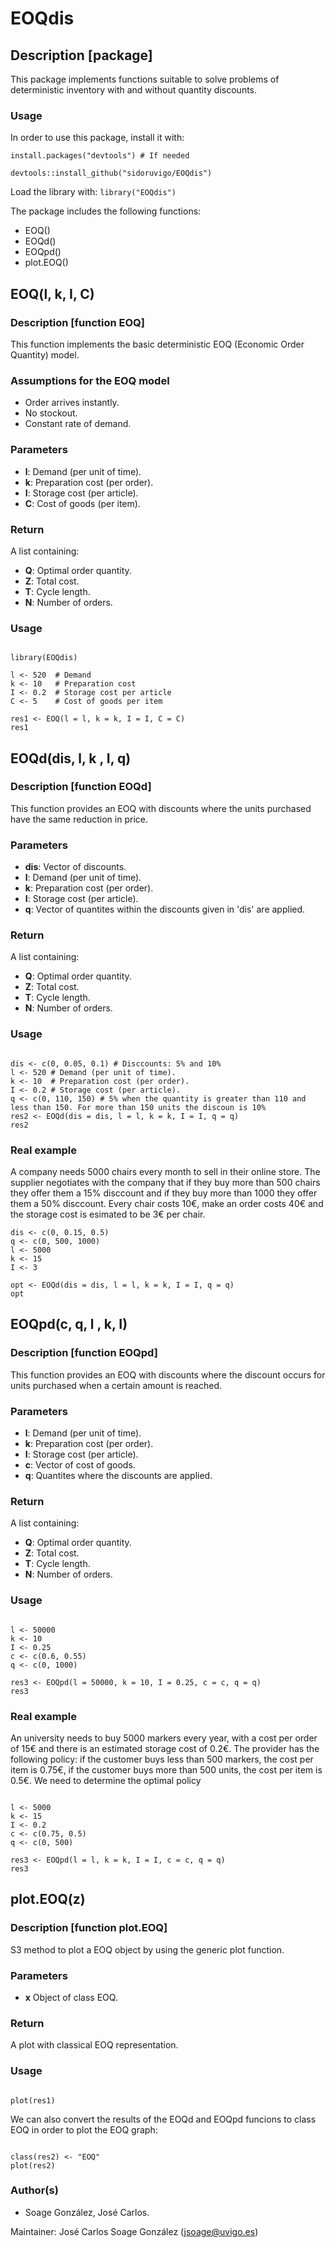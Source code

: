 # EOQdis

## Description [package]

This package implements functions suitable to solve problems of deterministic inventory with and without quantity discounts. 

### Usage

In order to use this package, install it with:
```{r, eval=T, fig.align='center',message = FALSE, fig.height = 4, fig.width = 6, warning = FALSE, comment=""}
install.packages("devtools") # If needed

devtools::install_github("sidoruvigo/EOQdis")
```
Load the library with:  `library("EOQdis")`

The package includes the following functions:
+ EOQ()
+ EOQd()
+ EOQpd()
+ plot.EOQ()

## EOQ(l, k, I, C)

### Description [function EOQ] 

This function implements the basic deterministic EOQ (Economic Order Quantity) model.

### Assumptions for the EOQ model

+ Order arrives instantly.
+ No stockout.
+ Constant rate of demand.

### Parameters

+ **l**: Demand (per unit of time).
+ **k**: Preparation cost (per order).
+ **I**: Storage cost (per article).
+ **C**: Cost of goods (per item).

### Return

A list containing:

+ **Q**: Optimal order quantity.
+ **Z**: Total cost.
+ **T**: Cycle length.
+ **N**: Number of orders.


### Usage

```{r, eval=T, fig.align='center',message = FALSE, fig.height = 4, fig.width = 6, warning = FALSE, comment=""}

library(EOQdis)

l <- 520  # Demand
k <- 10   # Preparation cost
I <- 0.2  # Storage cost per article
C <- 5    # Cost of goods per item

res1 <- EOQ(l = l, k = k, I = I, C = C)
res1

```


## EOQd(dis, l, k , I, q)

### Description [function EOQd] 

This function provides an EOQ with discounts where the units purchased have the same reduction in price.


### Parameters

+ **dis**: Vector of discounts.
+ **l**: Demand (per unit of time).
+ **k**: Preparation cost (per order).
+ **I**: Storage cost (per article).
+ **q**: Vector of quantites within the discounts given in 'dis' are applied.

### Return

A list containing:

+ **Q**: Optimal order quantity.
+ **Z**: Total cost.
+ **T**: Cycle length.
+ **N**: Number of orders.


### Usage

```{r, eval=T, fig.align='center',message = FALSE, fig.height = 4, fig.width = 6, warning = FALSE, comment=""}

dis <- c(0, 0.05, 0.1) # Disccounts: 5% and 10%
l <- 520 # Demand (per unit of time).
k <- 10  # Preparation cost (per order).
I <- 0.2 # Storage cost (per article).
q <- c(0, 110, 150) # 5% when the quantity is greater than 110 and less than 150. For more than 150 units the discoun is 10%
res2 <- EOQd(dis = dis, l = l, k = k, I = I, q = q)
res2
```

### Real example

A company needs 5000 chairs every month to sell in their online store. The supplier negotiates with the company that if they buy more than 500 chairs they offer them a 15% disccount and if they buy more than 1000 they offer them a 50% disccount. Every chair costs 10€, make an order costs 40€ and the storage cost is esimated to be 3€ per chair.

```{r, eval=T, fig.align='center',message = FALSE, fig.height = 4, fig.width = 6, warning = FALSE, comment=""}
dis <- c(0, 0.15, 0.5)
q <- c(0, 500, 1000)
l <- 5000
k <- 15
I <- 3

opt <- EOQd(dis = dis, l = l, k = k, I = I, q = q)
opt
```


## EOQpd(c, q, l , k, I)

### Description [function EOQpd] 

This function provides an EOQ with discounts where the discount occurs for units purchased when a certain amount is reached.


### Parameters

+ **l**: Demand (per unit of time).
+ **k**: Preparation cost (per order).
+ **I**: Storage cost (per article).
+ **c**: Vector of cost of goods.
+ **q**: Quantites where the discounts are applied.

### Return

A list containing:
+ **Q**: Optimal order quantity.
+ **Z**: Total cost.
+ **T**: Cycle length.
+ **N**: Number of orders.


### Usage

```{r, eval=T, fig.align='center',message = FALSE, fig.height = 4, fig.width = 6, warning = FALSE, comment=""}

l <- 50000
k <- 10
I <- 0.25
c <- c(0.6, 0.55)
q <- c(0, 1000)

res3 <- EOQpd(l = 50000, k = 10, I = 0.25, c = c, q = q)
res3
```

### Real example

An university needs to buy 5000 markers every year, with a cost per order of 15€ and there is an estimated storage cost of 0.2€. The provider has the following policy: if the customer buys less than 500 markers, the cost per item is 0.75€, if the customer buys more than 500 units, the cost per item is 0.5€. We need to determine the optimal policy

```{r, eval=T, fig.align='center',message = FALSE, fig.height = 4, fig.width = 6, warning = FALSE, comment=""}

l <- 5000
k <- 15
I <- 0.2
c <- c(0.75, 0.5)
q <- c(0, 500)

res3 <- EOQpd(l = l, k = k, I = I, c = c, q = q)
res3
```



## plot.EOQ(z)

### Description [function plot.EOQ] 

S3 method to plot a EOQ object by using the generic plot function.


### Parameters

+ **x** Object of class EOQ.


### Return

A plot with classical EOQ representation.


### Usage

```{r, eval=T, fig.align='center',message = FALSE, fig.height = 4, fig.width = 6, warning = FALSE, comment=""}

plot(res1)

```

We can also convert the results of the EOQd and EOQpd funcions to class EOQ in order to plot the EOQ graph:

```{r, eval=T, fig.align='center',message = FALSE, fig.height = 4, fig.width = 6, warning = FALSE, comment=""}

class(res2) <- "EOQ"
plot(res2)

```


### Author(s)

+ Soage González, José Carlos.

Maintainer: José Carlos Soage González (jsoage@uvigo.es)

	


